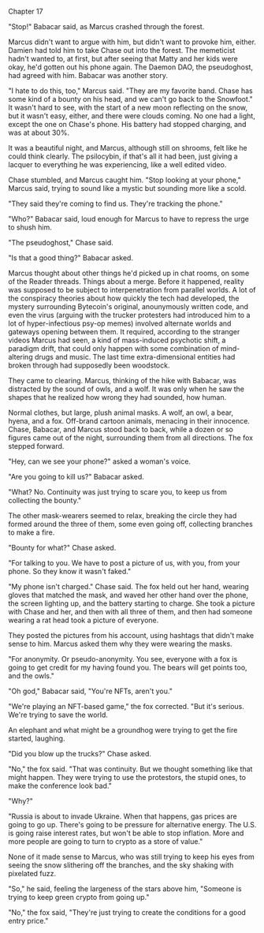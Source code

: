 Chapter 17

"Stop!" Babacar said, as Marcus crashed through the forest.

Marcus didn't want to argue with him, but didn't want to provoke him, either. Damien had told him to take Chase out into the forest. The memeticist  hadn't wanted to, at first, but after seeing that Matty and her kids were okay, he'd gotten out his phone again. The Daemon DAO, the pseudoghost, had agreed with him. Babacar was another story.

"I hate to do this, too," Marcus said. "They are my favorite band. Chase has some kind of a bounty on his head, and we can't go back to the Snowfoot." It wasn't hard to see, with the start of a new moon reflecting on the snow, but it wasn't easy, either, and there were clouds coming. No one had a light, except the one on Chase's phone. His battery had stopped charging, and was at about 30%.

It was a beautiful night, and Marcus, although still on shrooms, felt like he could think clearly. The psilocybin, if that's all it had been, just giving a lacquer to everything he was experiencing, like a well edited video.

Chase stumbled, and Marcus caught him. "Stop looking at your phone," Marcus said, trying to sound like a mystic but sounding more like a scold.

"They said they're coming to find us. They're tracking the phone."

"Who?" Babacar said, loud enough for Marcus to have to repress the urge to shush him.

"The pseudoghost," Chase said.

"Is that a good thing?" Babacar asked.

Marcus thought about other things he'd picked up in chat rooms, on some of the Reader threads. Things about a merge. Before it happened, reality was supposed to be subject to interpenetration from parallel worlds. A lot of the conspiracy theories about how quickly the tech had developed, the mystery surrounding Bytecoin's original, anounymously written code, and even the virus (arguing with the trucker protesters had introduced him to a lot of hyper-infectious psy-op memes) involved alternate worlds and gateways opening between them. It required, according to the stranger videos Marcus had seen, a kind of mass-induced psychotic shift, a paradigm drift, that could only happen with some combination of mind-altering drugs and music. The last time extra-dimensional entities had broken through had supposedly been woodstock.

They came to clearing. Marcus, thinking of the hike with Babacar, was distracted by the sound of owls, and a wolf. It was only when he saw the shapes that he realized how wrong they had sounded, how human.

Normal clothes, but large, plush animal masks. A wolf, an owl, a bear, hyena, and a fox. Off-brand cartoon animals, menacing in their innocence. Chase, Babacar, and Marcus stood back to back, while a dozen or so figures came out of the night, surrounding them from all directions. The fox stepped forward.

"Hey, can we see your phone?" asked a woman's voice.

"Are you going to kill us?" Babacar asked.

"What? No. Continuity was just trying to scare you, to keep us from collecting the bounty."

The other mask-wearers seemed to relax, breaking the circle they had formed around the three of them, some even going off, collecting branches to make a fire.

"Bounty for what?" Chase asked.

"For talking to you. We have to post a picture of us, with you, from your phone. So they know it wasn't faked."

"My phone isn't charged." Chase said. The fox held out her hand, wearing gloves that matched the mask, and waved her other hand over the phone, the screen lighting up, and the battery starting to charge. She took a picture with Chase and her, and then with all three of them, and then had someone wearing a rat head took a picture of everyone.

They posted the pictures from his account, using hashtags that didn't make sense to him. Marcus asked them why they were wearing the masks.

"For anonymity. Or pseudo-anonymity. You see, everyone with a fox is going to get credit for my having found you. The bears will get points too, and the owls."

"Oh god," Babacar said, "You're NFTs, aren't you."

"We're playing an NFT-based game," the fox corrected. "But it's serious. We're trying to save the world.

An elephant and what might be a groundhog were trying to get the fire started, laughing.

"Did you blow up the trucks?" Chase asked.

"No," the fox said. "That was continuity. But we thought something like that might happen. They were trying to use the protestors, the stupid ones, to make the conference look bad."

"Why?"

"Russia is about to invade Ukraine. When that happens, gas prices are going to go up. There's going to be pressure for alternative energy. The U.S. is going raise interest rates, but won't be able to stop inflation. More and more people are going to turn to crypto as a store of value."

None of it made sense to Marcus, who was still trying to keep his eyes from seeing the snow slithering off the branches, and the sky shaking with pixelated fuzz.

"So," he said, feeling the largeness of the stars above him, "Someone is trying to keep green crypto from going up."

"No," the fox said, "They're just trying to create the conditions for a good entry price."
